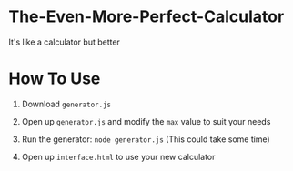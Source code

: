 # The-Even-More-Perfect-Calculator
It's like a calculator but better

# How To Use
 1) Download `generator.js`
 
 2) Open up `generator.js` and modify the `max` value to suit your needs
 
 3) Run the generator: `node generator.js` (This could take some time)
 
 4) Open up `interface.html` to use your new calculator

